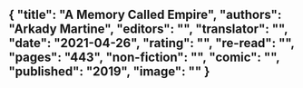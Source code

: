{
 "title": "A Memory Called Empire",
 "authors": "Arkady Martine",
 "editors": "",
 "translator": "",
 "date": "2021-04-26",
 "rating": "",
 "re-read": "",
 "pages": "443",
 "non-fiction": "",
 "comic": "",
 "published": "2019",
 "image": ""
}
---

